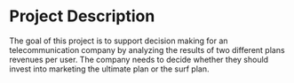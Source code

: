 # Project Description
The goal of this project is to support decision making for an telecommunication company by analyzing the results of two different plans revenues per user. 
The company needs to decide whether they should invest into marketing the ultimate plan or the surf plan.

